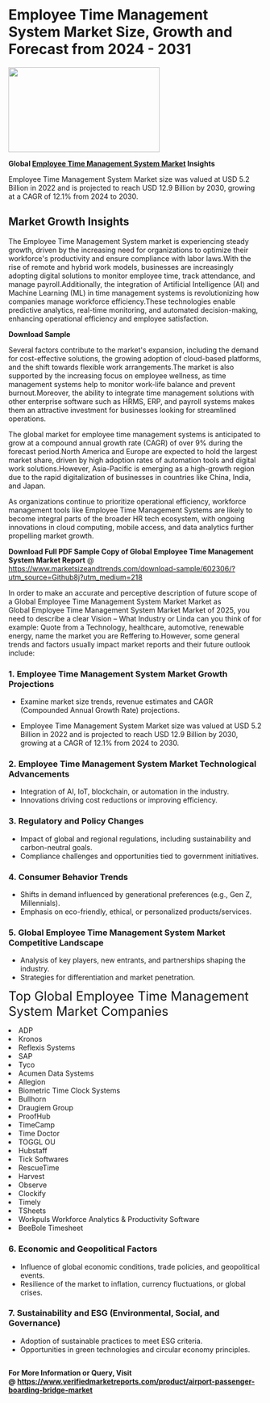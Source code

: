 <H1>Employee Time Management System Market Size, Growth and Forecast from 2024 - 2031</H1><img class="aligncenter size-medium wp-image-584254" src="https://thirdeyenews.in/wp-content/uploads/2024/09/Global-Market-Research-300x168.jpeg" alt="" width="300" height="168" /><p><strong>Global&nbsp;<a href="https://www.marketsizeandtrends.com/download-sample/602306/?utm_source=Github8j?utm_medium=218">Employee Time Management System Market</a> Insights</strong></p><p>Employee Time Management System Market size was valued at USD 5.2 Billion in 2022 and is projected to reach USD 12.9 Billion by 2030, growing at a CAGR of 12.1% from 2024 to 2030.</p><p><h2>Market Growth Insights</h2> <p>The Employee Time Management System market is experiencing steady growth, driven by the increasing need for organizations to optimize their workforce's productivity and ensure compliance with labor laws.With the rise of remote and hybrid work models, businesses are increasingly adopting digital solutions to monitor employee time, track attendance, and manage payroll.Additionally, the integration of Artificial Intelligence (AI) and Machine Learning (ML) in time management systems is revolutionizing how companies manage workforce efficiency.These technologies enable predictive analytics, real-time monitoring, and automated decision-making, enhancing operational efficiency and employee satisfaction.</p> <p><strong>Download Sample</strong></p> <p>Several factors contribute to the market's expansion, including the demand for cost-effective solutions, the growing adoption of cloud-based platforms, and the shift towards flexible work arrangements.The market is also supported by the increasing focus on employee wellness, as time management systems help to monitor work-life balance and prevent burnout.Moreover, the ability to integrate time management solutions with other enterprise software such as HRMS, ERP, and payroll systems makes them an attractive investment for businesses looking for streamlined operations.</p> <p>The global market for employee time management systems is anticipated to grow at a compound annual growth rate (CAGR) of over 9% during the forecast period.North America and Europe are expected to hold the largest market share, driven by high adoption rates of automation tools and digital work solutions.However, Asia-Pacific is emerging as a high-growth region due to the rapid digitalization of businesses in countries like China, India, and Japan.</p> <p>As organizations continue to prioritize operational efficiency, workforce management tools like Employee Time Management Systems are likely to become integral parts of the broader HR tech ecosystem, with ongoing innovations in cloud computing, mobile access, and data analytics further propelling market growth.</p> <p><span class=""><strong>Download Full PDF Sample Copy of Global Employee Time Management System Market Report</strong> @ <a href="https://www.marketsizeandtrends.com/download-sample/602306/?utm_source=Github8j?utm_medium=218" target="_blank">https://www.marketsizeandtrends.com/download-sample/602306/?utm_source=Github8j?utm_medium=218</a></span></p><p>In order to make an accurate and perceptive description of future scope of a Global&nbsp;Employee Time Management System Market Market as Global&nbsp;Employee Time Management System Market Market of 2025, you need to describe a clear Vision &ndash; What Industry or Linda can you think of for example: Quote from a Technology, healthcare, automotive, renewable energy, name the market you are Reffering to.However, some general trends and factors usually impact market reports and their future outlook include:</p><h3>1.&nbsp;<strong>Employee Time Management System Market Growth Projections</strong></h3><ul><li>Examine market size trends, revenue estimates and CAGR (Compounded Annual Growth Rate) projections.</li><li><p>Employee Time Management System Market size was valued at USD 5.2 Billion in 2022 and is projected to reach USD 12.9 Billion by 2030, growing at a CAGR of 12.1% from 2024 to 2030.</p></li></ul><h3>2.&nbsp;<strong>Employee Time Management System Market Technological Advancements</strong></h3><ul><li>Integration of AI, IoT, blockchain, or automation in the industry.</li><li>Innovations driving cost reductions or improving efficiency.</li></ul><h3>3.&nbsp;<strong>Regulatory and Policy Changes</strong></h3><ul><li>Impact of global and regional regulations, including sustainability and carbon-neutral goals.</li><li>Compliance challenges and opportunities tied to government initiatives.</li></ul><h3>4.&nbsp;<strong>Consumer Behavior Trends</strong></h3><ul><li>Shifts in demand influenced by generational preferences (e.g., Gen Z, Millennials).</li><li>Emphasis on eco-friendly, ethical, or personalized products/services.</li></ul><h3>5.&nbsp;<strong>Global Employee Time Management System Market Competitive Landscape</strong></h3><ul><li>Analysis of key players, new entrants, and partnerships shaping the industry.</li><li>Strategies for differentiation and market penetration.</li></ul><p data-pm-slice="1 1 []"><span style="color: inherit; font-family: inherit; font-size: 25px;">Top Global Employee Time Management System Market Companies</span></p><div class="" data-test-id=""><p><li>ADP</li><li> Kronos</li><li> Reflexis Systems</li><li> SAP</li><li> Tyco</li><li> Acumen Data Systems</li><li> Allegion</li><li> Biometric Time Clock Systems</li><li> Bullhorn</li><li> Draugiem Group</li><li> ProofHub</li><li> TimeCamp</li><li> Time Doctor</li><li> TOGGL OU</li><li> Hubstaff</li><li> Tick Softwares</li><li> RescueTime</li><li> Harvest</li><li> Observe</li><li> Clockify</li><li> Timely</li><li> TSheets</li><li> Workpuls Workforce Analytics & Productivity Software</li><li> BeeBole Timesheet</li></p></div><h3>6.&nbsp;<strong>Economic and Geopolitical Factors</strong></h3><ul><li>Influence of global economic conditions, trade policies, and geopolitical events.</li><li>Resilience of the market to inflation, currency fluctuations, or global crises.</li></ul><h3>7.&nbsp;<strong>Sustainability and ESG (Environmental, Social, and Governance)</strong></h3><ul><li>Adoption of sustainable practices to meet ESG criteria.</li><li>Opportunities in green technologies and circular economy principles.</li></ul><h2><strong style="font-size: 14px;">For More Information or Query, Visit @&nbsp;</strong><a style="background-color: #ffffff; font-size: 14px;" href="https://www.marketsizeandtrends.com/report/employee-time-management-system-market/" target="_blank">https://www.verifiedmarketreports.com/product/airport-passenger-boarding-bridge-market</a></h2>